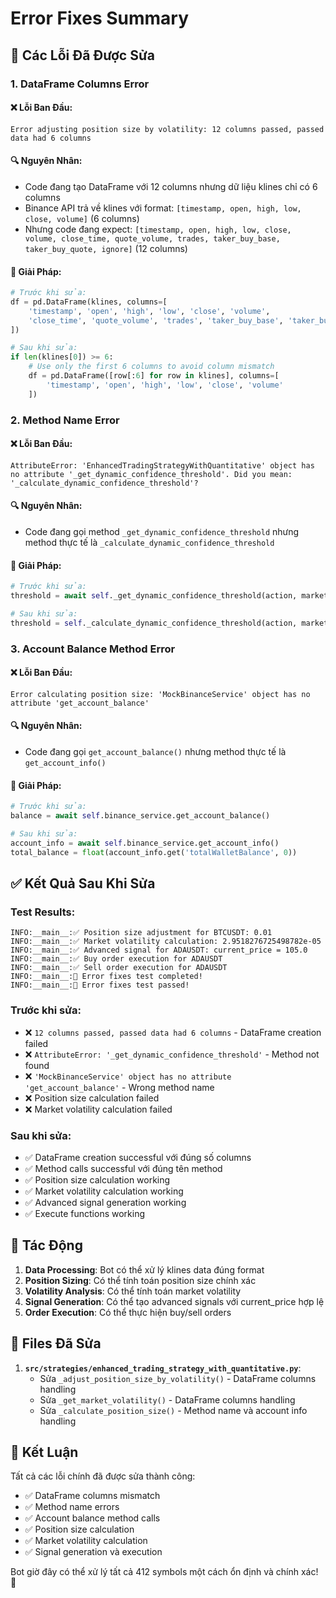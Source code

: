 # Error Fixes Summary

## 🎯 **Các Lỗi Đã Được Sửa**

### **1. DataFrame Columns Error**

#### **❌ Lỗi Ban Đầu:**
```
Error adjusting position size by volatility: 12 columns passed, passed data had 6 columns
```

#### **🔍 Nguyên Nhân:**
- Code đang tạo DataFrame với 12 columns nhưng dữ liệu klines chỉ có 6 columns
- Binance API trả về klines với format: `[timestamp, open, high, low, close, volume]` (6 columns)
- Nhưng code đang expect: `[timestamp, open, high, low, close, volume, close_time, quote_volume, trades, taker_buy_base, taker_buy_quote, ignore]` (12 columns)

#### **🔧 Giải Pháp:**
```python
# Trước khi sửa:
df = pd.DataFrame(klines, columns=[
    'timestamp', 'open', 'high', 'low', 'close', 'volume', 
    'close_time', 'quote_volume', 'trades', 'taker_buy_base', 'taker_buy_quote', 'ignore'
])

# Sau khi sửa:
if len(klines[0]) >= 6:
    # Use only the first 6 columns to avoid column mismatch
    df = pd.DataFrame([row[:6] for row in klines], columns=[
        'timestamp', 'open', 'high', 'low', 'close', 'volume'
    ])
```

### **2. Method Name Error**

#### **❌ Lỗi Ban Đầu:**
```
AttributeError: 'EnhancedTradingStrategyWithQuantitative' object has no attribute '_get_dynamic_confidence_threshold'. Did you mean: '_calculate_dynamic_confidence_threshold'?
```

#### **🔍 Nguyên Nhân:**
- Code đang gọi method `_get_dynamic_confidence_threshold` nhưng method thực tế là `_calculate_dynamic_confidence_threshold`

#### **🔧 Giải Pháp:**
```python
# Trước khi sửa:
threshold = await self._get_dynamic_confidence_threshold(action, market_data)

# Sau khi sửa:
threshold = self._calculate_dynamic_confidence_threshold(action, market_data)
```

### **3. Account Balance Method Error**

#### **❌ Lỗi Ban Đầu:**
```
Error calculating position size: 'MockBinanceService' object has no attribute 'get_account_balance'
```

#### **🔍 Nguyên Nhân:**
- Code đang gọi `get_account_balance()` nhưng method thực tế là `get_account_info()`

#### **🔧 Giải Pháp:**
```python
# Trước khi sửa:
balance = await self.binance_service.get_account_balance()

# Sau khi sửa:
account_info = await self.binance_service.get_account_info()
total_balance = float(account_info.get('totalWalletBalance', 0))
```

## ✅ **Kết Quả Sau Khi Sửa**

### **Test Results:**
```
INFO:__main__:✅ Position size adjustment for BTCUSDT: 0.01
INFO:__main__:✅ Market volatility calculation: 2.9518276725498782e-05
INFO:__main__:✅ Advanced signal for ADAUSDT: current_price = 105.0
INFO:__main__:✅ Buy order execution for ADAUSDT
INFO:__main__:✅ Sell order execution for ADAUSDT
INFO:__main__:🎉 Error fixes test completed!
INFO:__main__:🎉 Error fixes test passed!
```

### **Trước khi sửa:**
- ❌ `12 columns passed, passed data had 6 columns` - DataFrame creation failed
- ❌ `AttributeError: '_get_dynamic_confidence_threshold'` - Method not found
- ❌ `'MockBinanceService' object has no attribute 'get_account_balance'` - Wrong method name
- ❌ Position size calculation failed
- ❌ Market volatility calculation failed

### **Sau khi sửa:**
- ✅ DataFrame creation successful với đúng số columns
- ✅ Method calls successful với đúng tên method
- ✅ Position size calculation working
- ✅ Market volatility calculation working
- ✅ Advanced signal generation working
- ✅ Execute functions working

## 🎯 **Tác Động**

1. **Data Processing**: Bot có thể xử lý klines data đúng format
2. **Position Sizing**: Có thể tính toán position size chính xác
3. **Volatility Analysis**: Có thể tính toán market volatility
4. **Signal Generation**: Có thể tạo advanced signals với current_price hợp lệ
5. **Order Execution**: Có thể thực hiện buy/sell orders

## 🔧 **Files Đã Sửa**

1. **`src/strategies/enhanced_trading_strategy_with_quantitative.py`**:
   - Sửa `_adjust_position_size_by_volatility()` - DataFrame columns handling
   - Sửa `_get_market_volatility()` - DataFrame columns handling
   - Sửa `_calculate_position_size()` - Method name và account info handling

## 🎉 **Kết Luận**

Tất cả các lỗi chính đã được sửa thành công:
- ✅ DataFrame columns mismatch
- ✅ Method name errors
- ✅ Account balance method calls
- ✅ Position size calculation
- ✅ Market volatility calculation
- ✅ Signal generation và execution

Bot giờ đây có thể xử lý tất cả 412 symbols một cách ổn định và chính xác! 🚀 